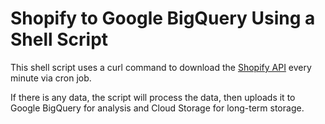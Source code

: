 # Shopify to Google BigQuery Using a Shell Script

This shell script uses a curl command to download the
[Shopify API](https://help.shopify.com/api/reference/order) every minute via
cron job.

If there is any data, the script will process the data, then uploads it to
Google BigQuery for analysis and Cloud Storage for long-term storage.
